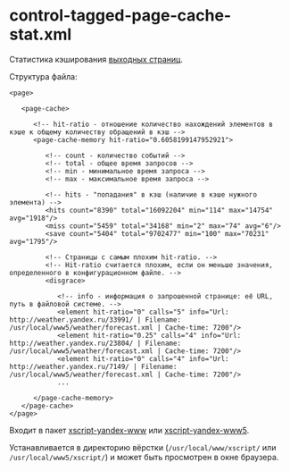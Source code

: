 # control-tagged-page-cache-stat.xml

Статистика кэширования [выходных страниц](../concepts/caching-ov.md).

Структура файла:

```
<page>

   <page-cache>
  
      <!-- hit-ratio - отношение количество нахождений элементов в кэше к общему количеству обращений в кэш -->    
      <page-cache-memory hit-ratio="0.6058199147952921">

         <!-- count - количество событий -->
         <!-- total - общее время запросов -->
         <!-- min - минимальное время запроса -->
         <!-- max - максимальное время запроса -->  
  
         <!-- hits - "попадания" в кэш (наличие в кэше нужного элемента) -->
         <hits count="8390" total="16092204" min="114" max="14754" avg="1918"/>
         <miss count="5459" total="34168" min="2" max="74" avg="6"/>
         <save count="5404" total="9702477" min="100" max="70231" avg="1795"/>

         <!-- Страницы с самым плохим hit-ratio. -->
         <!-- Hit-ratio считается плохим, если он меньше значения, определенного в конфигурационном файле. -->
         <disgrace>

            <!-- info - информация о запрошенной странице: её URL, путь в файловой системе. -->
            <element hit-ratio="0" calls="5" info="Url: http://weather.yandex.ru/33991/ | Filename: /usr/local/www5/weather/forecast.xml | Cache-time: 7200"/>
            <element hit-ratio="0.25" calls="4" info="Url: http://weather.yandex.ru/23804/ | Filename: /usr/local/www5/weather/forecast.xml | Cache-time: 7200"/>
            <element hit-ratio="0" calls="4" info="Url: http://weather.yandex.ru/7149/ | Filename: /usr/local/www5/weather/forecast.xml | Cache-time: 7200"/>
            ...

      </page-cache-memory>
   </page-cache>
</page>
```

Входит в пакет [xscript-yandex-www](../concepts/packages.md#xscript-yandex-www) или [xscript-yandex-www5](../concepts/packages.md#xscript-yandex-www5).

Устанавливается в директорию вёрстки (`/usr/local/www/xscript/` или `/usr/local/www5/xscript/`) и может быть просмотрен в окне браузера.

